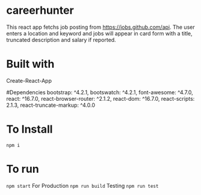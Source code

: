 # careerhunter

This react app fetchs job posting from https://jobs.github.com/api.
The user enters a location and keyword and jobs will appear in card form with a title, truncated description and salary if reported.

# Built with

Create-React-App

#Dependencies
bootstrap: ^4.2.1,
bootswatch: ^4.2.1,
font-awesome: ^4.7.0,
react: ^16.7.0,
react-browser-router: ^2.1.2,
react-dom: ^16.7.0,
react-scripts: 2.1.3,
react-truncate-markup: ^4.0.0

# To Install

`npm i`

# To run

`npm start`
For Production
`npm run build`
Testing
`npm run test`
